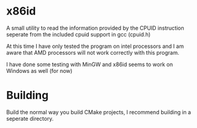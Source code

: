 # x86id
A small utility to read the information provided by the CPUID instruction seperate from the included cpuid support in gcc (cpuid.h)

At this time I have only tested the program on intel processors and I am aware that AMD processors will not work correctly with this program.

I have done some testing with MinGW and x86id seems to work on Windows as well (for now)

# Building
Build the normal way you build CMake projects, I recommend building in a seperate directory.
